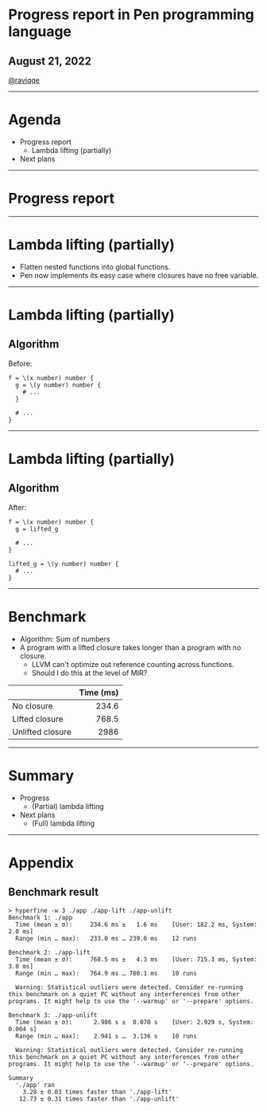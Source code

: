 # Progress report in Pen programming language

## August 21, 2022

[@raviqqe](https://github.com/raviqqe)

---

# Agenda

- Progress report
  - Lambda lifting (partially)
- Next plans

---

# Progress report

---

# Lambda lifting (partially)

- Flatten nested functions into global functions.
- Pen now implements its easy case where closures have no free variable.

---

# Lambda lifting (partially)

## Algorithm

Before:

```pen
f = \(x number) number {
  g = \(y number) number {
    # ...
  }

  # ...
}
```

---

# Lambda lifting (partially)

## Algorithm

After:

```pen
f = \(x number) number {
  g = lifted_g

  # ...
}

lifted_g = \(y number) number {
  # ...
}
```

---

# Benchmark

- Algorithm: Sum of numbers
- A program with a lifted closure takes longer than a program with no closure.
  - LLVM can't optimize out reference counting across functions.
  - Should I do this at the level of MIR?

|                  | Time (ms) |
| ---------------- | --------: |
| No closure       |     234.6 |
| Lifted closure   |     768.5 |
| Unlifted closure |      2986 |

---

# Summary

- Progress
  - (Partial) lambda lifting
- Next plans
  - (Full) lambda lifting

---

# Appendix

## Benchmark result

```log
> hyperfine -w 3 ./app ./app-lift ./app-unlift
Benchmark 1: ./app
  Time (mean ± σ):     234.6 ms ±   1.6 ms    [User: 182.2 ms, System: 2.0 ms]
  Range (min … max):   233.0 ms … 239.0 ms    12 runs

Benchmark 2: ./app-lift
  Time (mean ± σ):     768.5 ms ±   4.3 ms    [User: 715.3 ms, System: 3.0 ms]
  Range (min … max):   764.9 ms … 780.1 ms    10 runs

  Warning: Statistical outliers were detected. Consider re-running this benchmark on a quiet PC without any interferences from other programs. It might help to use the '--warmup' or '--prepare' options.

Benchmark 3: ./app-unlift
  Time (mean ± σ):      2.986 s ±  0.070 s    [User: 2.929 s, System: 0.004 s]
  Range (min … max):    2.941 s …  3.136 s    10 runs

  Warning: Statistical outliers were detected. Consider re-running this benchmark on a quiet PC without any interferences from other programs. It might help to use the '--warmup' or '--prepare' options.

Summary
  './app' ran
    3.28 ± 0.03 times faster than './app-lift'
   12.73 ± 0.31 times faster than './app-unlift'
```
